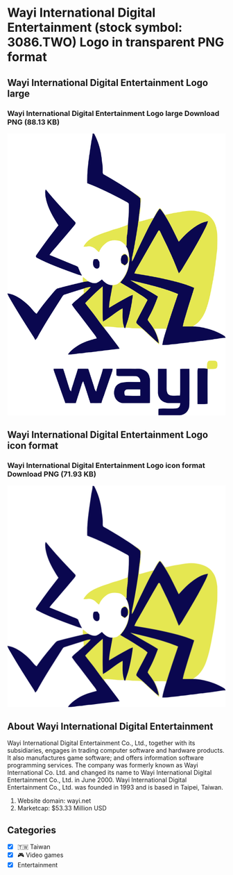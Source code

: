 # Wayi International Digital Entertainment (stock symbol: 3086.TWO) Logo in transparent PNG format

## Wayi International Digital Entertainment Logo large

### Wayi International Digital Entertainment Logo large Download PNG (88.13 KB)

![Wayi International Digital Entertainment Logo large Download PNG (88.13 KB)](/img/orig/3086.TWO_BIG-3122eba9.png)

## Wayi International Digital Entertainment Logo icon format

### Wayi International Digital Entertainment Logo icon format Download PNG (71.93 KB)

![Wayi International Digital Entertainment Logo icon format Download PNG (71.93 KB)](/img/orig/3086.TWO-7a12a304.png)

## About Wayi International Digital Entertainment

Wayi International Digital Entertainment Co., Ltd., together with its subsidiaries, engages in trading computer software and hardware products. It also manufactures game software; and offers information software programming services. The company was formerly known as Wayi International Co. Ltd. and changed its name to Wayi International Digital Entertainment Co., Ltd. in June 2000. Wayi International Digital Entertainment Co., Ltd. was founded in 1993 and is based in Taipei, Taiwan.

1. Website domain: wayi.net
2. Marketcap: $53.33 Million USD


## Categories
- [x] 🇹🇼 Taiwan
- [x] 🎮 Video games
- [x] Entertainment
